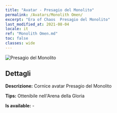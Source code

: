 ```yaml
---
title: "Avatar - Presagio del Monolito"
permalink: /Avatars/Monolith Omen/
excerpt: "Era of Chaos  Presagio del Monolito"
last_modified_at: 2021-08-04
locale: it
ref: "Monolith Omen.md"
toc: false
classes: wide
---
```

 ![Presagio del Monolito](/images/a/avatarFrame_85.png)

## Dettagli

 **Descrizione:** Cornice avatar Presagio del Monolito 

 **Tips:** Ottenibile nell'Arena della Gloria 

 **Is available:**  - 

